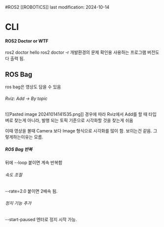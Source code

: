#ROS2 
[[ROBOTICS]]
last modification: 2024-10-14

# CLI
#### ROS2 Doctor or WTF
ros2 doctor hello
ros2 doctor -r
개발환경의 문제 확인용
사용하는 프로그램 버전도 다 출력 됨.
## ROS Bag
ros bag은 영상도 담을 수 있음

###### Rviz: Add -> By topic
![[Pasted image 20241014141535.png]]
경우에 따라 Rviz에서 Add를 할 때 타입벼로 찾는게 아니라, 발행 되는 토픽 기준으로 시각화할 것을 찾는게 쉬움

이때 영상을 볼때 Camera 보다 Image 형식으로 시각화를 많이 함. 보이는건 같음. 그렇게하는이유는 모름.

##### ROS Bag 반복
뒤에 --loop 붙이면 계속 반복함
###### 속도 조절
--rate=2.0 붙이면 2배속 됨.
###### 정지 기능 추가
--start-paused 
엔터로 정지 시작 가능.